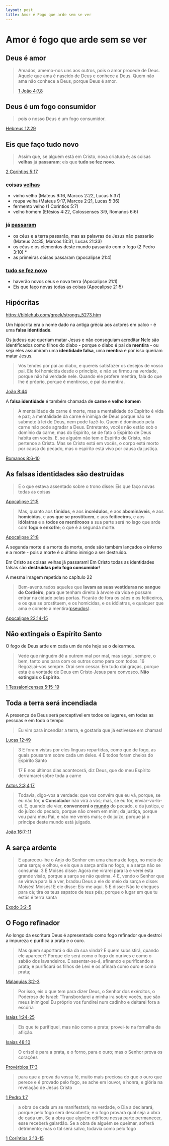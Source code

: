 ```yaml
---
layout: post
title: Amor é Fogo que arde sem se ver
---
```

# Amor é fogo que arde sem se ver

## Deus é amor

> Amados, amemo-nos uns aos outros, pois o amor procede de Deus. Aquele que ama é nascido de Deus e conhece a Deus.
> Quem não ama não conhece a Deus, porque Deus é amor.
>
> [1 João 4:7,8](https://www.bibliaonline.com.br/nvi/1jo/4)

## Deus é um fogo consumidor

> pois o nosso Deus é um fogo consumidor.

[Hebreus 12:29](https://bibliaportugues.com/jfa/hebrews/12.htm)

## Eis que faço tudo novo

> Assim que, se alguém está em Cristo, nova criatura é; as coisas **velhas** já **passaram**; eis que **tudo se fez novo**.

[2 Coríntios 5:17](https://www.bibliaonline.com.br/acf/2co/5)

### coisas [velhas](https://biblehub.com/greek/strongs_744.htm)

- vinho velho (Mateus 9:16, Marcos 2:22, Lucas 5:37)
- roupa velha (Mateus 9:17, Marcos 2:21, Lucas 5:36)
- fermento velho (1 Corintios 5:7)
- velho homem (Efésios 4:22, Colossenses 3:9, Romanos 6:6)

### já [passaram](https://biblehub.com/greek/strongs_3928.htm)

- os céus e a terra passarão, mas as palavras de Jesus não passarão (Mateus 24:35, Marcos 13:31, Lucas 21:33)
- os céus e os elementos deste mundo passarão com o fogo (2 Pedro 3:10) \*
- as primeiras coisas passaram (apocalipse 21:4)

### [tudo se fez novo](https://www.bibliaonline.com.br/acf/ap/21)

- haverão novos céus e nova terra (Apocalipse 21:1)
- Eis que faço novas todas as coisas (Apocalipse 21:5)

## Hipócritas

https://biblehub.com/greek/strongs_5273.htm

Um hipócrita era o nome dado na antiga grécia aos actores em palco - é uma **falsa identidade**.

Os judeus que queriam matar Jesus e não conseguiam acreditar Nele são identificados como filhos do diabo - porque o diabo é pai da **mentira** - ou seja eles assumiram uma **identidade falsa**, uma **mentira** e por isso queriam matar Jesus.

> Vós tendes por pai ao diabo, e quereis satisfazer os desejos de vosso pai. Ele foi homicida desde o princípio, e não se firmou na verdade, porque não há verdade nele. Quando ele profere mentira, fala do que lhe é próprio, porque é mentiroso, e pai da mentira.

[João 8:44](https://www.bibliaonline.com.br/acf/jo/8)

A **falsa identidade** é também chamada de **carne** e **velho homem**

> A mentalidade da carne é morte, mas a mentalidade do Espírito é vida e paz;
> a mentalidade da carne é inimiga de Deus porque não se submete à lei de Deus, nem pode fazê-lo.
> Quem é dominado pela carne não pode agradar a Deus.
> Entretanto, vocês não estão sob o domínio da carne, mas do Espírito, se de fato o Espírito de Deus habita em vocês. E, se alguém não tem o Espírito de Cristo, não pertence a Cristo.
> Mas se Cristo está em vocês, o corpo está morto por causa do pecado, mas o espírito está vivo por causa da justiça.

[Romanos 8:6-10](https://www.bibliaonline.com.br/nvi/rm/8)

## As falsas identidades são destruídas

> E o que estava assentado sobre o trono disse: Eis que faço novas todas as coisas

[Apocalipse 21:5](https://www.biblegateway.com/passage/?search=Apocalipse%2021&version=ARC)

> Mas, quanto aos **tímidos**, e aos **incrédulos**, e aos **abomináveis**, e aos **homicidas**, e a**os que se prostituem**, e aos **feiticeiros**, e aos **idólatras** e a **todos os mentirosos** a sua parte será no lago que arde com **fogo e enxofre**; o que é a segunda morte.

[Apocalipse 21:8](https://www.biblegateway.com/passage/?search=Apocalipse%2021&version=ARC)

A segunda morte é a morte da morte, onde são também lançados o inferno e a morte - pois a morte é o último inimigo a ser destruído.

Em Cristo as coisas velhas já passaram! Em Cristo todas as identidades falsas são **destruídas pelo fogo consumidor**!

A mesma imagem repetida no capítulo 22

> Bem-aventurados aqueles que **lavam as suas vestiduras no sangue do Cordeiro**, para que tenham direito à árvore da vida e possam entrar na cidade pelas portas. Ficarão de fora os cães e os feiticeiros, e os que se prostituem, e os homicidas, e os idólatras, e qualquer que ama e comete a mentira([pseudos](https://biblehub.com/greek/5579.htm)).

[Apocalipse 22:14-15](https://www.biblegateway.com/passage/?search=Apocalipse+22&version=ARC)

## Não extingais o Espírito Santo

O fogo de Deus arde em cada um de nós hoje se o deixarmos.

> Vede que ninguém dê a outrem mal por mal, mas segui, sempre, o bem, tanto uns para com os outros como para com todos. 16 Regozijai-vos sempre. Orai sem cessar. Em tudo dai graças, porque esta é a vontade de Deus em Cristo Jesus para convosco. **Não extingais o Espírito**.

[1 Tessalonicenses 5:15-19](https://www.biblegateway.com/passage/?search=1%20Tessalonicenses%205&version=ARC)

## Toda a terra será incendiada

A presença de Deus será perceptivel em todos os lugares, em todas as pessoas e em todo o tempo

> Eu vim para incendiar a terra, e gostaria que já estivesse em chamas!

[Lucas 12:49](https://www.biblegateway.com/passage/?search=Lucas%2012&version=NVT)

> 3 E foram vistas por eles línguas repartidas, como que de fogo, as quais pousaram sobre cada um deles. 4 E todos foram cheios do Espírito Santo
>
> 17 E nos últimos dias acontecerá, diz Deus, que do meu Espírito derramarei sobre toda a carne

[Actos 2:3,4,17](https://www.biblegateway.com/passage/?search=Atos%202&version=ARC)

> Todavia, digo-vos a verdade: que vos convém que eu vá, porque, se eu não for, **o Consolador** não virá a vós; mas, se eu for, enviar-vo-lo-ei. E, quando ele vier, **convencerá o <ins>mundo</ins>** do pecado, e da justiça, e do juízo: do pecado, porque não creem em mim; da justiça, porque vou para meu Pai, e não me vereis mais; e do juízo, porque já o príncipe deste mundo está julgado.

[João 16:7-11](https://www.biblegateway.com/passage/?search=Jo%C3%A3o+16&version=ARC)

## A sarça ardente

> E apareceu-lhe o Anjo do Senhor em uma chama de fogo, no meio de uma sarça; e olhou, e eis que a sarça ardia no fogo, e a sarça não se consumia. 3 E Moisés disse: Agora me virarei para lá e verei esta grande visão, porque a sarça se não queima. 4 E, vendo o Senhor que se virava para lá a ver, bradou Deus a ele do meio da sarça e disse: Moisés! Moisés! E ele disse: Eis-me aqui. 5 E disse: Não te chegues para cá; tira os teus sapatos de teus pés; porque o lugar em que tu estás é terra santa

[Exodo 3:2-5](https://www.biblegateway.com/passage/?search=%C3%8Axodo%203&version=ARC)

## O Fogo refinador

Ao longo da escritura Deus é apresentado como fogo refinador que destroi a impureza e purifica a prata e o ouro.

> Mas quem suportará o dia da sua vinda? E quem subsistirá, quando ele aparecer? Porque ele será como o fogo do ourives e como o sabão dos lavandeiros. E assentar-se-á, afinando e purificando a prata; e purificará os filhos de Levi e os afinará como ouro e como prata;

[Malaquias 3:2-3](https://www.biblegateway.com/passage/?search=malaquias+3&version=ARC)

> Por isso, eis o que tem para dizer Deus, o Senhor dos exércitos, o Poderoso de Israel: “Transbordarei a minha ira sobre vocês, que são meus inimigos! Eu próprio vos fundirei num cadinho e deitarei fora a escória

[Isaías 1:24-25](https://www.biblegateway.com/passage/?search=Isaias+1&version=OL)

> Eis que te purifiquei, mas não como a prata; provei-te na fornalha da aflição.

[Isaías 48:10](https://www.biblegateway.com/passage/?search=isaias+48&version=ARC)

> O crisol é para a prata, e o forno, para o ouro; mas o Senhor prova os corações

[Provérbios 17:3](https://www.biblegateway.com/passage/?search=proverbios+17&version=ARC)

> para que a prova da vossa fé, muito mais preciosa do que o ouro que perece e é provado pelo fogo, se ache em louvor, e honra, e glória na revelação de Jesus Cristo

[1 Pedro 1:7](https://www.biblegateway.com/passage/?search=1+pedro+1&version=ARC)

> a obra de cada um se manifestará; na verdade, o Dia a declarará, porque pelo fogo será descoberta; e o fogo provará qual seja a obra de cada um. Se a obra que alguém edificou nessa parte permanecer, esse receberá galardão. Se a obra de alguém se queimar, sofrerá detrimento; mas o tal será salvo, todavia como pelo fogo

[1 Coríntios 3:13-15](https://www.biblegateway.com/passage/?search=1+corintios+3&version=ARC)
